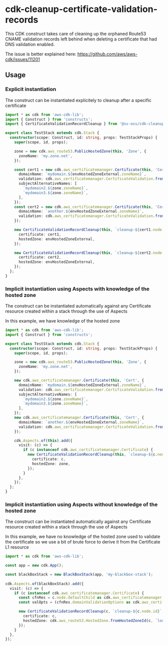 # cdk-cleanup-certificate-validation-records

This CDK construct takes care of cleaning up the orphaned Route53 CNAME validation records
left behind when deleting a certificate that had DNS validation enabled.

The issue is better explained here: https://github.com/aws/aws-cdk/issues/11201

## Usage

### Explicit instantiation

The construct can be instantiated explicitely to cleanup after a specific certificate

```typescript
import * as cdk from 'aws-cdk-lib';
import { Construct } from 'constructs';
import { CertificateValidationRecordCleanup } from '@sv-oss/cdk-cleanup-certificate-validation-records'

export class TestStack extends cdk.Stack {
  constructor(scope: Construct, id: string, props: TestStackProps) {
    super(scope, id, props);

    zone = new cdk.aws_route53.PublicHostedZone(this, 'Zone', {
      zoneName: 'my.zone.net',
    });

    const cert1 = new cdk.aws_certificatemanager.Certificate(this, 'Cert', {
      domainName: `mydomain.${envHostedZoneExternal.zoneName}`,
      validation: cdk.aws_certificatemanager.CertificateValidation.fromDns(zone),
      subjectAlternativeNames: [
        `mydomain2.${zone.zoneName}`,
        `mydomain3.${zone.zoneName}`,
      ],
    });
    const cert2 = new cdk.aws_certificatemanager.Certificate(this, 'Cert', {
      domainName: `another.${envHostedZoneExternal.zoneName}`,
      validation: cdk.aws_certificatemanager.CertificateValidation.fromDns(zone),
    });

    new CertificateValidationRecordCleanup(this, `cleanup-${cert1.node.id}`, {
      certificate: cert1,
      hostedZone: envHostedZoneExternal,
    });

    new CertificateValidationRecordCleanup(this, `cleanup-${cert2.node.id}`, {
      certificate: cert2,
      hostedZone: envHostedZoneExternal,
    });
  };
}
```

### Implicit instantiation using Aspects with knowledge of the hosted zone

The construct can be instantiated automatically against any Certificate resource created within a stack
through the use of Aspects

In this example, we have knowledge of the hosted zone

```typescript
import * as cdk from 'aws-cdk-lib';
import { Construct } from 'constructs';

export class TestStack extends cdk.Stack {
  constructor(scope: Construct, id: string, props: TestStackProps) {
    super(scope, id, props);

    zone = new cdk.aws_route53.PublicHostedZone(this, 'Zone', {
      zoneName: 'my.zone.net',
    });

    new cdk.aws_certificatemanager.Certificate(this, 'Cert', {
      domainName: `mydomain.${envHostedZoneExternal.zoneName}`,
      validation: cdk.aws_certificatemanager.CertificateValidation.fromDns(zone),
      subjectAlternativeNames: [
        `mydomain2.${zone.zoneName}`,
        `mydomain3.${zone.zoneName}`,
      ],
    });
    new cdk.aws_certificatemanager.Certificate(this, 'Cert', {
      domainName: `another.${envHostedZoneExternal.zoneName}`,
      validation: cdk.aws_certificatemanager.CertificateValidation.fromDns(zone),
    });

    cdk.Aspects.of(this).add({
      visit: (c) => {
        if (c instanceof cdk.aws_certificatemanager.Certificate) {
          new CertificateValidationRecordCleanup(this, `cleanup-${c.node.id}`, {
            certificate: c,
            hostedZone: zone,
          });
        }
      },
    });
  };
}
```

### Implicit instantiation using Aspects without knowledge of the hosted zone

The construct can be instantiated automatically against any Certificate resource created within a stack
through the use of Aspects

In this example, we have no knowledge of the hosted zone used to validate the certificate so we use a bit of brute force to derive it from the Certificate L1 resource

```typescript
import * as cdk from 'aws-cdk-lib';

const app = new cdk.App();

const blackBoxStack = new BlackBoxStack(app, 'my-blackbox-stack');
  
cdk.Aspects.of(blackBoxStack).add({
  visit: (c) => {
    if (c instanceof cdk.aws_certificatemanager.Certificate) {
      const cfnRes = c.node.defaultChild as cdk.aws_certificatemanager.CfnCertificate;
      const valOpts = (cfnRes.domainValidationOptions as cdk.aws_certificatemanager.CfnCertificate.DomainValidationOptionProperty[])[0];

      new CertificateValidationRecordCleanup(c, `cleanup-${c.node.id}`, {
        certificate: c,
        hostedZone: cdk.aws_route53.HostedZone.fromHostedZoneId(c, `lookup-${c.node.id}`, valOpts.hostedZoneId!),
      });
    }
  },
});
```